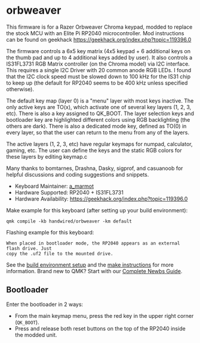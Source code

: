 # orbweaver

This firmware is for a Razer Orbweaver Chroma keypad, modded to replace the stock MCU
with an Elite Pi RP2040 microcontroller. Mod instructions can be found on geekhack
https://geekhack.org/index.php?topic=119396.0

The firmware controls a 6x5 key matrix (4x5 keypad + 6 additional keys
on the thumb pad and up to 4 additional keys added by user). It also controls a
IS31FL3731 RGB Matrix controller (on the Chroma model) via I2C interface. This requires
a single I2C Driver with 20 common anode RGB LEDs. I found that the I2C clock speed must
be slowed down to 100 kHz for the IS31 chip to keep up (the default for RP2040 seems to
be 400 kHz unless specified otherwise).  

The default key map (layer 0) is a "menu" layer with most keys inactive. The only active 
keys are TO(x), which activate one of several key layers (1, 2, 3, etc). There is also a 
key assigned to QK_BOOT. The layer selection keys and bootloader key are highlighted 
different colors using RGB backlighting (the others are dark). There is also a dedicated 
mode key, defined as TO(0) in every layer, so that the user can return to the menu from
any of the layers.

The active layers (1, 2, 3, etc) have regular keymaps for numpad, calculator, gaming, etc.
The user can define the keys and the static RGB colors for these layers by editing
keymap.c

Many thanks to bomtarnes, Drashna, Dasky, sigprof, and casuanoob for helpful discussions
and coding suggestions and snippets.

* Keyboard Maintainer: [a_marmot](https://github.com/a-marmot)
* Hardware Supported: RP2040 + IS31FL3731
* Hardware Availability: https://geekhack.org/index.php?topic=119396.0

Make example for this keyboard (after setting up your build environment):

    qmk compile -kb handwired/orbweaver -km default

Flashing example for this keyboard:

    When placed in bootloader mode, the RP2040 appears as an external flash drive. Just 
    copy the .uf2 file to the mounted drive.

See the [build environment setup](https://docs.qmk.fm/#/getting_started_build_tools) and the [make instructions](https://docs.qmk.fm/#/getting_started_make_guide) for more information. Brand new to QMK? Start with our [Complete Newbs Guide](https://docs.qmk.fm/#/newbs).

## Bootloader

Enter the bootloader in 2 ways:

* From the main keymap menu, press the red key in the upper right corner (`QK_BOOT`).
* Press and release both reset buttons on the top of the RP2040 inside the modded unit. 
